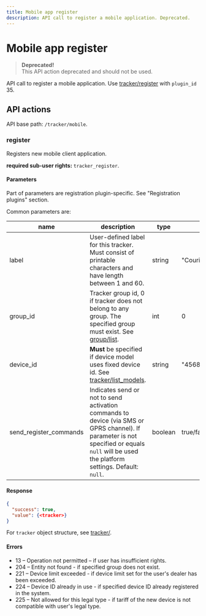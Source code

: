 ```yaml
---
title: Mobile app register
description: API call to register a mobile application. Deprecated.
---
```


# Mobile app register

> **Deprecated!**\
> This API action deprecated and should not be used.

API call to register a mobile application. Use [tracker/register](broken-reference) with `plugin_id` 35.

## API actions

API base path: `/tracker/mobile`.

### register

Registers new mobile client application.

**required sub-user rights:** `tracker_register`.

#### Parameters

Part of parameters are registration plugin-specific. See "Registration plugins" section.

Common parameters are:

| name                     | description                                                                                                                                                                                | type    | format          |
| ------------------------ | ------------------------------------------------------------------------------------------------------------------------------------------------------------------------------------------ | ------- | --------------- |
| label                    | User-defined label for this tracker. Must consist of printable characters and have length between 1 and 60.                                                                                | string  | "Courier"       |
| group\_id                | Tracker group id, 0 if tracker does not belong to any group. The specified group must exist. See [group/list](broken-reference).                                                           | int     | 0               |
| device\_id               | **Must** be specified if device model uses fixed device id. See [tracker/list\_models](broken-reference).                                                                                  | string  | "4568005588562" |
| send\_register\_commands | Indicates send or not to send activation commands to device (via SMS or GPRS channel). If parameter is not specified or equals `null` will be used the platform settings. Default: `null`. | boolean | true/false      |

#### Response

```json
{
  "success": true,
  "value": {<tracker>}
}
```

For `tracker` object structure, see [tracker/](broken-reference).

#### Errors

* 13 – Operation not permitted – if user has insufficient rights.
* 204 – Entity not found - if specified group does not exist.
* 221 – Device limit exceeded - if device limit set for the user's dealer has been exceeded.
* 224 – Device ID already in use - if specified device ID already registered in the system.
* 225 – Not allowed for this legal type - if tariff of the new device is not compatible with user's legal type.
